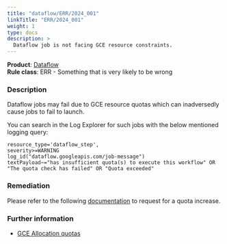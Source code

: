 ```yaml
---
title: "dataflow/ERR/2024_001"
linkTitle: "ERR/2024_001"
weight: 1
type: docs
description: >
  Dataflow job is not facing GCE resource constraints.
---
```


**Product**: [Dataflow](https://cloud.google.com/dataflow)\
**Rule class**: ERR - Something that is very likely to be wrong

### Description

Dataflow jobs may fail due to GCE resource quotas which can inadversedly cause jobs to fail to launch.

You can search in the Log Explorer for such jobs with the below mentioned logging query:

```
resource_type='dataflow_step',
severity>=WARNING
log_id("dataflow.googleapis.com/job-message")
textPayload~="has insufficient quota(s) to execute this workflow" OR "The quota check has failed" OR "Quota exceeded"
```

### Remediation

Please refer to the following [documentation](https://cloud.google.com/compute/resource-usage) to request for a quota increase.

### Further information

- [GCE Allocation quotas](https://cloud.google.com/compute/resource-usage)
